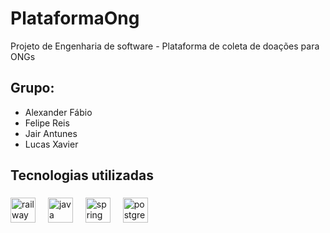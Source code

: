 # PlataformaOng
Projeto de Engenharia de software - Plataforma de coleta de doações para ONGs

## Grupo:
- Alexander Fábio
- Felipe Reis
- Jair Antunes
- Lucas Xavier

## Tecnologias utilizadas
###

<div align="left">
  <img src="https://devicons.railway.com/i/railway-dark.svg" height="40" alt="railway logo" />
  <img width="12" />
  <img src="https://cdn.jsdelivr.net/gh/devicons/devicon/icons/java/java-original.svg" height="40" alt="java logo"  />
  <img width="12" />
  <img src="https://cdn.jsdelivr.net/gh/devicons/devicon/icons/spring/spring-original.svg" height="40" alt="spring logo"  />
  <img width="12" />
  <img src="https://cdn.jsdelivr.net/gh/devicons/devicon/icons/postgresql/postgresql-original.svg" height="40" alt="postgresql logo"  />
</div>

###
